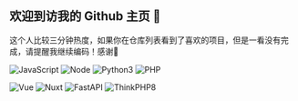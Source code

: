 ## 欢迎到访我的 Github 主页 👋

这个人比较三分钟热度，如果你在仓库列表看到了喜欢的项目，但是一看没有完成，请提醒我继续编码！感谢🙏  

![JavaScript](https://img.shields.io/badge/language-JavaScript-orange.svg)
![Node](https://img.shields.io/badge/language-Node.js-green.svg)
![Python3](https://img.shields.io/badge/language-Python3-blue.svg)
![PHP](https://img.shields.io/badge/language-PHP-blue.svg)

![Vue](https://img.shields.io/badge/framework-Vue-green.svg)
![Nuxt](https://img.shields.io/badge/framework-Nuxt-green.svg)
![FastAPI](https://img.shields.io/badge/framework-FastAPI-blue.svg)
![ThinkPHP8](https://img.shields.io/badge/framework-ThinkPHP8-green.svg)

<!--
**jk00000031/jk00000031** is a ✨ _special_ ✨ repository because its `README.md` (this file) appears on your GitHub profile.

Here are some ideas to get you started:

- 🔭 I’m currently working on ...
- 🌱 I’m currently learning ...
- 👯 I’m looking to collaborate on ...
- 🤔 I’m looking for help with ...
- 💬 Ask me about ...
- 📫 How to reach me: ...
- 😄 Pronouns: ...
- ⚡ Fun fact: ...
-->
